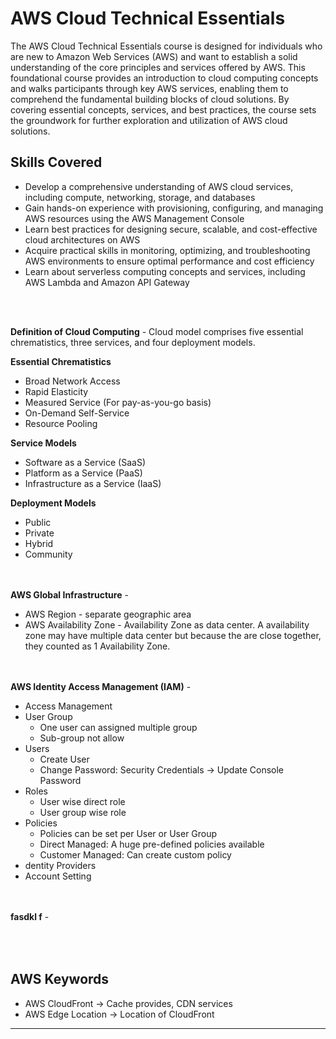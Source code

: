 # AWS Cloud Technical Essentials

The AWS Cloud Technical Essentials course is designed for individuals who are new to Amazon Web Services (AWS) and want to establish a solid understanding of the core principles and services offered by AWS. This foundational course provides an introduction to cloud computing concepts and walks participants through key AWS services, enabling them to comprehend the fundamental building blocks of cloud solutions. By covering essential concepts, services, and best practices, the course sets the groundwork for further exploration and utilization of AWS cloud solutions.

## Skills Covered

* Develop a comprehensive understanding of AWS cloud services, including compute, networking, storage, and databases
* Gain hands-on experience with provisioning, configuring, and managing AWS resources using the AWS Management Console
* Learn best practices for designing secure, scalable, and cost-effective cloud architectures on AWS
* Acquire practical skills in monitoring, optimizing, and troubleshooting AWS environments to ensure optimal performance and cost efficiency
* Learn about serverless computing concepts and services, including AWS Lambda and Amazon API Gateway

<br/><br/>

**Definition of Cloud Computing** - Cloud model comprises five essential chrematistics, three services, and four deployment models.

**Essential Chrematistics** 
* Broad Network Access
* Rapid Elasticity
* Measured Service (For pay-as-you-go basis)
* On-Demand Self-Service
* Resource Pooling

**Service Models**
* Software as a Service (SaaS)
* Platform as a Service (PaaS)
* Infrastructure as a Service (IaaS)

**Deployment Models** 
* Public
* Private
* Hybrid
* Community

<br/><br/>
**AWS Global Infrastructure** - 
* AWS Region - separate geographic area
* AWS Availability Zone - Availability Zone as data center. A availability zone may have multiple data center but because the are close together, they counted as 1 Availability Zone.

<br/><br/>
**AWS Identity Access Management (IAM)** -
* Access Management
* User Group
    * One user can assigned multiple group
    * Sub-group not allow
* Users
    * Create User
    * Change Password: Security Credentials -> Update Console Password
* Roles
    * User wise direct role
    * User group wise role
* Policies
    * Policies can be set per User or User Group
    * Direct Managed: A huge pre-defined policies available
    * Customer Managed: Can create custom policy
* dentity Providers
* Account Setting

<br/><br/>
**fasdkl f** -

<br/><br/>
**AWS Keywords**
-------------------------------------------------------------------------------
* AWS CloudFront -> Cache provides, CDN services
* AWS Edge Location -> Location of CloudFront
-------------------------------------------------------------------------------
